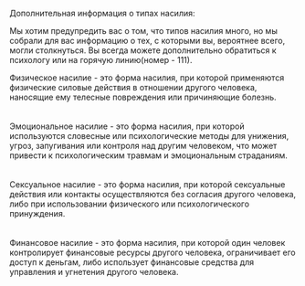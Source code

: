 <!DOCTYPE html>
<html lang="en">
<head>
  <meta charset="UTF-8">
  <meta http-equiv="X-UA-Compatible" content="IE=edge">
  <meta name="viewport" content="width=device-width, initial-scale=1.0">

<style>
.more-info-BeD {
  height: 102.4rem;
  width: 100%;

  .wireframe-19-czR {
    align-items: flex-start;
    background-color: #ffffff;
    box-sizing: border-box;
    display: flex;
    height: 100%;
    overflow: hidden;
    padding-right: 5.9rem;
    position: relative;
    width: 100%;

    .auto-group-td97-oBj {
      flex-shrink: 0;
      height: 100%;
      margin-right: 5.1rem;
      position: relative;
      width: 29.1rem;

      .rectangle-1-ukZ {
        background-color: #ae6937;
        height: 102.4rem;
        left: 0.1rem;
        position: absolute;
        top: 0;
        width: 29rem;
      }
      .auto-group-obem-pcd {
        box-sizing: border-box;
        height: 51.7rem;
        left: 0;
        padding: 20.5rem 0rem 4.2rem 0.1rem;
        position: absolute;
        top: 0;
        width: 29.1rem;

        .line-1-iCD {
          background-color: #f5f5f5;
          height: 0.15rem;
          margin-bottom: 3.85rem;
          width: 100%;
        }
        .item--FT3 {
          color: #f5f5f5;
          font-family: Archivo, 'Source Sans Pro';
          font-size: 2rem;
          font-weight: 500;
          line-height: 1.0875;
          margin: 0rem 0rem 4.2rem 1.6rem;
          white-space: nowrap;
        }
        .line-2-H8q {
          background-color: #f5f5f5;
          height: 0.15rem;
          margin-bottom: 3.85rem;
          width: 100%;
        }
        .item--pPf {
          color: #f5f5f5;
          font-family: Archivo, 'Source Sans Pro';
          font-size: 2rem;
          font-weight: 500;
          line-height: 1.0875;
          margin: 0rem 0rem 4.2rem 1.6rem;
          white-space: nowrap;
        }
        .line-3-JJq {
          background-color: #f5f5f5;
          height: 0.15rem;
          margin-bottom: 3.85rem;
          width: 100%;
        }
        .item--3nD {
          color: #f5f5f5;
          font-family: Archivo, 'Source Sans Pro';
          font-size: 2rem;
          font-weight: 500;
          line-height: 1.0875;
          margin-left: 1.6rem;
          white-space: nowrap;
        }
      }
      .auto-group-zh8y-XSV {
        background-color: #bf7f51;
        border-top: solid 0.15rem #f5f5f5;
        box-sizing: border-box;
        height: 10.4rem;
        left: 0;
        padding: 2.2rem 0.8rem 2.2rem 1.7rem;
        position: absolute;
        top: 51.7rem;
        width: 29.1rem;

        .item--pgV {
          color: #f5f5f5;
          font-family: Archivo, 'Source Sans Pro';
          font-size: 2rem;
          font-weight: 500;
          line-height: 1.5;
          max-width: 26.6rem;
        }
      }
      .line-5-n13 {
        background-color: #ffffff;
        height: 0.15rem;
        left: 0;
        position: absolute;
        top: 62.1rem;
        width: 29rem;
      }
    }
    .auto-group-abdf-JVB {
      display: flex;
      flex-direction: column;
      flex-shrink: 0;
      margin-top: 5.1rem;

      .item--e3F {
        color: rgba(0, 0, 0, 0.6999999881);
        flex-shrink: 0;
        font-family: Archivo, 'Source Sans Pro';
        font-size: 2.4rem;
        font-weight: 600;
        line-height: 1.6666666667;
        margin-bottom: 5.4rem;
        white-space: nowrap;
      }
      .item-111-U2H {
        color: rgba(0, 0, 0, 0.6999999881);
        flex-shrink: 0;
        font-family: Archivo, 'Source Sans Pro';
        font-size: 2rem;
        font-weight: 500;
        line-height: 2;
        margin-bottom: 4.7rem;
        max-width: 101.6rem;
      }
      .item--mZ7 {
        color: rgba(0, 0, 0, 0.6999999881);
        flex-shrink: 0;
        font-family: Archivo, 'Source Sans Pro';
        font-size: 2rem;
        font-weight: 500;
        line-height: 2;
        max-width: 104rem;
      }
    }
  }
}

</style>


<div class="auto-group-abdf-JVB" id="2b1a1Qz4xqiA2mGd4KaBdf">
<p class="item--e3F" id="59:322">Дополнительная информация о типах насилия:</p>
<p class="item-111-U2H" id="59:321">Мы хотим предупредить вас о том, что типов насилия много, но мы собрали для вас информацию о тех, с которыми вы, вероятнее всего, могли столкнуться. Вы всегда можете дополнительно обратиться к психологу или на горячую линию(номер - 111).</p>
<p class="item--mZ7" id="59:320">
Физическое насилие - это форма насилия, при которой применяются физические силовые действия в отношении другого человека, наносящие ему телесные повреждения или причиняющие болезнь.
<br/>
<br/>
<br/>
Эмоциональное насилие - это форма насилия, при которой используются словесные или психологические методы для унижения, угроз, запугивания или контроля над другим человеком, что может привести к психологическим травмам и эмоциональным страданиям.
<br/>
<br/>
<br/>
Сексуальное насилие - это форма насилия, при которой сексуальные действия или контакты осуществляются без согласия другого человека, либо при использовании физического или психологического принуждения.
<br/>
<br/>
<br/>
Финансовое насилие - это форма насилия, при которой один человек контролирует финансовые ресурсы другого человека, ограничивает его доступ к деньгам, либо использует финансовые средства для управления и угнетения другого человека.
</p>
</div>
</div>
</div>